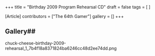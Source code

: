 +++
title = "Birthday 2009 Program Rehearsal CD"
draft = false
tags = [ ]

[Article]
contributors = ["The 64th Gamer"]
gallery = []
+++
## Gallery## 
<gallery>
chuck-cheese-birthday-2009-rehearsal_1_7b4f18a8371824ba6246cc48d2ee74dd.png
</gallery>